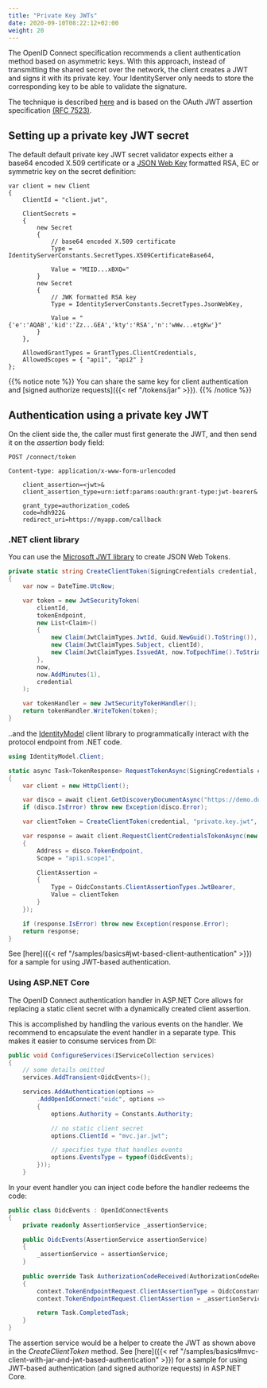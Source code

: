 ```yaml
---
title: "Private Key JWTs"
date: 2020-09-10T08:22:12+02:00
weight: 20
---
```


The OpenID Connect specification recommends a client authentication method based on asymmetric keys. With this approach, instead of transmitting the shared secret over the network, the client creates a JWT and signs it with its private key. Your IdentityServer only needs to store the corresponding key to be able to validate the signature.

The technique is described [here](https://openid.net/specs/openid-connect-core-1_0.html#ClientAuthentication) and is based on the OAuth JWT assertion specification [(RFC 7523)](https://tools.ietf.org/html/rfc7523).

## Setting up a private key JWT secret
The default default private key JWT secret validator expects either a base64 encoded X.509 certificate or a [JSON Web Key](https://tools.ietf.org/html/rfc7517) formatted RSA, EC or symmetric key on the secret definition:

    var client = new Client
    {
        ClientId = "client.jwt",

        ClientSecrets =
        {
            new Secret
            {
                // base64 encoded X.509 certificate
                Type = IdentityServerConstants.SecretTypes.X509CertificateBase64,

                Value = "MIID...xBXQ="
            }
            new Secret
            {
                // JWK formatted RSA key
                Type = IdentityServerConstants.SecretTypes.JsonWebKey,

                Value = "{'e':'AQAB','kid':'Zz...GEA','kty':'RSA','n':'wWw...etgKw'}"
            }
        },

        AllowedGrantTypes = GrantTypes.ClientCredentials,
        AllowedScopes = { "api1", "api2" }
    };

{{% notice note %}}
You can share the same key for client authentication and [signed authorize requests]({{< ref "/tokens/jar" >}}).
{{% /notice %}}

## Authentication using a private key JWT
On the client side the, the caller must first generate the JWT, and then send it on the *assertion* body field:

```
POST /connect/token

Content-type: application/x-www-form-urlencoded

    client_assertion=<jwt>&
    client_assertion_type=urn:ietf:params:oauth:grant-type:jwt-bearer&

    grant_type=authorization_code&
    code=hdh922&
    redirect_uri=https://myapp.com/callback
```

### .NET client library
You can use the [Microsoft JWT library](https://www.nuget.org/packages/System.IdentityModel.Tokens.Jwt/) to create JSON Web Tokens.

```cs
private static string CreateClientToken(SigningCredentials credential, string clientId, string tokenEndpoint)
{
    var now = DateTime.UtcNow;

    var token = new JwtSecurityToken(
        clientId,
        tokenEndpoint,
        new List<Claim>()
        {
            new Claim(JwtClaimTypes.JwtId, Guid.NewGuid().ToString()),
            new Claim(JwtClaimTypes.Subject, clientId),
            new Claim(JwtClaimTypes.IssuedAt, now.ToEpochTime().ToString(), ClaimValueTypes.Integer64)
        },
        now,
        now.AddMinutes(1),
        credential
    );

    var tokenHandler = new JwtSecurityTokenHandler();
    return tokenHandler.WriteToken(token);
}
```

..and the [IdentityModel](https://identitymodel.readthedocs.io) client library to programmatically interact with the protocol endpoint from .NET code. 

```cs
using IdentityModel.Client;

static async Task<TokenResponse> RequestTokenAsync(SigningCredentials credential)
{
    var client = new HttpClient();

    var disco = await client.GetDiscoveryDocumentAsync("https://demo.duendesoftware.com");
    if (disco.IsError) throw new Exception(disco.Error);

    var clientToken = CreateClientToken(credential, "private.key.jwt", disco.TokenEndpoint);

    var response = await client.RequestClientCredentialsTokenAsync(new ClientCredentialsTokenRequest
    {
        Address = disco.TokenEndpoint,
        Scope = "api1.scope1",

        ClientAssertion =
        {
            Type = OidcConstants.ClientAssertionTypes.JwtBearer,
            Value = clientToken
        }
    });

    if (response.IsError) throw new Exception(response.Error);
    return response;
}
```

See [here]({{< ref "/samples/basics#jwt-based-client-authentication" >}}) for a sample for using JWT-based authentication.

### Using ASP.NET Core
The OpenID Connect authentication handler in ASP.NET Core allows for replacing a static client secret with a dynamically created client assertion.

This is accomplished by handling the various events on the handler. We recommend to encapsulate the event handler in a separate type. This makes it easier to consume services from DI:

```cs
public void ConfigureServices(IServiceCollection services)
{
    // some details omitted
    services.AddTransient<OidcEvents>();

    services.AddAuthentication(options =>
        .AddOpenIdConnect("oidc", options =>
        {
            options.Authority = Constants.Authority;

            // no static client secret        
            options.ClientId = "mvc.jar.jwt";

            // specifies type that handles events
            options.EventsType = typeof(OidcEvents);        
        }));
    }
```

In your event handler you can inject code before the handler redeems the code:

```cs
public class OidcEvents : OpenIdConnectEvents
{
    private readonly AssertionService _assertionService;

    public OidcEvents(AssertionService assertionService)
    {
        _assertionService = assertionService;
    }
    
    public override Task AuthorizationCodeReceived(AuthorizationCodeReceivedContext context)
    {
        context.TokenEndpointRequest.ClientAssertionType = OidcConstants.ClientAssertionTypes.JwtBearer;
        context.TokenEndpointRequest.ClientAssertion = _assertionService.CreateClientToken();

        return Task.CompletedTask;
    }
}
```

The assertion service would be a helper to create the JWT as shown above in the *CreateClientToken* method.
See [here]({{< ref "/samples/basics#mvc-client-with-jar-and-jwt-based-authentication" >}}) for a sample for using JWT-based authentication (and signed authorize requests) in ASP.NET Core.